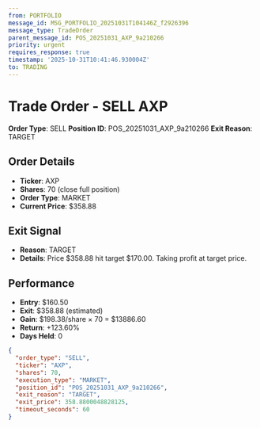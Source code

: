 ```yaml
---
from: PORTFOLIO
message_id: MSG_PORTFOLIO_20251031T104146Z_f2926396
message_type: TradeOrder
parent_message_id: POS_20251031_AXP_9a210266
priority: urgent
requires_response: true
timestamp: '2025-10-31T10:41:46.930004Z'
to: TRADING
---
```


# Trade Order - SELL AXP

**Order Type**: SELL
**Position ID**: POS_20251031_AXP_9a210266
**Exit Reason**: TARGET

## Order Details
- **Ticker**: AXP
- **Shares**: 70 (close full position)
- **Order Type**: MARKET
- **Current Price**: $358.88

## Exit Signal
- **Reason**: TARGET
- **Details**: Price $358.88 hit target $170.00. Taking profit at target price.

## Performance
- **Entry**: $160.50
- **Exit**: $358.88 (estimated)
- **Gain**: $198.38/share × 70 = $13886.60
- **Return**: +123.60%
- **Days Held**: 0

```json
{
  "order_type": "SELL",
  "ticker": "AXP",
  "shares": 70,
  "execution_type": "MARKET",
  "position_id": "POS_20251031_AXP_9a210266",
  "exit_reason": "TARGET",
  "exit_price": 358.8800048828125,
  "timeout_seconds": 60
}
```
